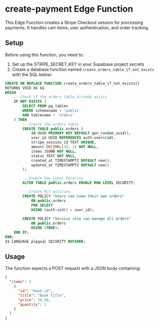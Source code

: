 
# create-payment Edge Function

This Edge Function creates a Stripe Checkout session for processing payments. It handles cart items, user authentication, and order tracking.

## Setup

Before using this function, you need to:

1. Set up the STRIPE_SECRET_KEY in your Supabase project secrets
2. Create a database function named `create_orders_table_if_not_exists` with the SQL below:

```sql
CREATE OR REPLACE FUNCTION create_orders_table_if_not_exists()
RETURNS VOID AS $$
BEGIN
    -- Check if the orders table already exists
    IF NOT EXISTS (
        SELECT FROM pg_tables 
        WHERE schemaname = 'public' 
        AND tablename = 'orders'
    ) THEN
        -- Create the orders table
        CREATE TABLE public.orders (
            id UUID PRIMARY KEY DEFAULT gen_random_uuid(),
            user_id UUID REFERENCES auth.users(id),
            stripe_session_id TEXT UNIQUE,
            amount DECIMAL(10, 2) NOT NULL,
            items JSONB NOT NULL,
            status TEXT NOT NULL,
            created_at TIMESTAMPTZ DEFAULT now(),
            updated_at TIMESTAMPTZ DEFAULT now()
        );

        -- Enable Row Level Security
        ALTER TABLE public.orders ENABLE ROW LEVEL SECURITY;

        -- Create RLS policies
        CREATE POLICY "Users can view their own orders"
            ON public.orders
            FOR SELECT
            USING (auth.uid() = user_id);
            
        CREATE POLICY "Service role can manage all orders"
            ON public.orders
            USING (TRUE);
    END IF;
END;
$$ LANGUAGE plpgsql SECURITY DEFINER;
```

## Usage

The function expects a POST request with a JSON body containing:

```json
{
  "items": [
    {
      "id": "book-id",
      "title": "Book Title",
      "price": 29.99,
      "quantity": 1
    }
  ]
}
```
